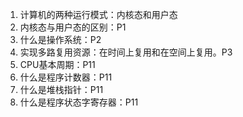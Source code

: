 1. 计算机的两种运行模式：内核态和用户态
2. 内核态与用户态的区别：P1
3. 什么是操作系统：P2
4. 实现多路复用资源：在时间上复用和在空间上复用。P3
5. CPU基本周期：P11
6. 什么是程序计数器：P11
7. 什么是堆栈指针：P11
8. 什么是程序状态字寄存器：P11
